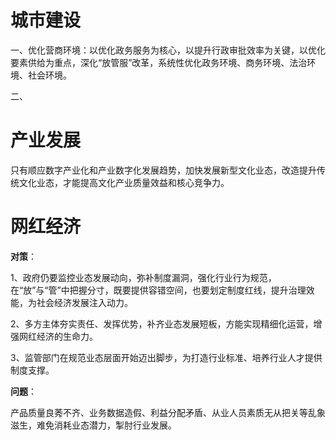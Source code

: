# 城市建设

一、优化营商环境：以优化政务服务为核心，以提升行政审批效率为关键，以优化要素供给为重点，深化“放管服”改革，系统性优化政务环境、商务环境、法治环境、社会环境。

二、



# 产业发展

只有顺应数字产业化和产业数字化发展趋势，加快发展新型文化业态，改造提升传统文化业态，才能提高文化产业质量效益和核心竞争力。





# 网红经济

**对策**：

1、政府仍要监控业态发展动向，弥补制度漏洞，强化行业行为规范，在“放”与“管”中把握分寸，既要提供容错空间，也要划定制度红线，提升治理效能，为社会经济发展注入动力。

2、多方主体夯实责任、发挥优势，补齐业态发展短板，方能实现精细化运营，增强网红经济的生命力。

3、监管部门在规范业态层面开始迈出脚步，为打造行业标准、培养行业人才提供制度支撑。

**问题**：

产品质量良莠不齐、业务数据造假、利益分配矛盾、从业人员素质无从把关等乱象滋生，难免消耗业态潜力，掣肘行业发展。